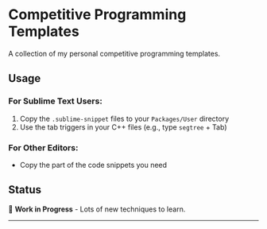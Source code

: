 # Competitive Programming Templates

A collection of my personal competitive programming templates.

## Usage

### For Sublime Text Users:
1. Copy the `.sublime-snippet` files to your `Packages/User` directory
2. Use the tab triggers in your C++ files (e.g., type `segtree` + Tab)

### For Other Editors:
- Copy the part of the code snippets you need

## Status

🚧 **Work in Progress** - Lots of new techniques to learn.

---
